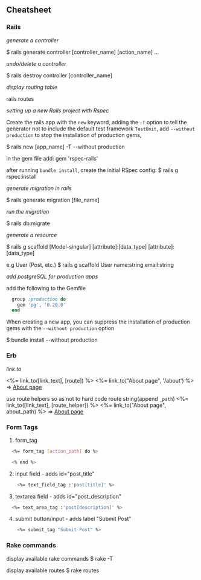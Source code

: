 ## Cheatsheet

### Rails

*generate a controller*

$ rails generate controller [controller_name] [action_name] ...

*undo/delete a controller*

$ rails destroy controller [controller_name]

*display routing table*

rails routes

*setting up a new Rails project with Rspec*

Create the rails app with the `new` keyword, adding the `-T` option to tell the generator not to include the default test framework `TestUnit`, add `--without production` to stop the installation of production gems,

$ rails new [app_name] -T --without production

in the gem file add:
gem 'rspec-rails'

after running `bundle install`, create the initial RSpec config:
$ rails g rspec:install

*generate migration in rails*

$ rails generate migration [file_name]

*run the migration*

$ rails db:migrate


*generate a resource*

$ rails g scaffold [Model-singular] [attribute]:[data_type] [attribute]:[data_type]

e.g User (Post, etc.)
$ rails g scaffold User name:string email:string


*add postgreSQL for production apps*

add the following to the Gemfile

```ruby
  group :production do
    gem 'pg', '0.20.0'
  end
```

When creating a new app, you can suppress the installation  of production gems with the `--without production` option

$ bundle install --without production



### Erb

*link to*

<%= link_to([link_text], [route]) %>
<%= link_to("About page", '/about') %>  => <a href="/about">About page</a>

use route helpers so as not to hard code route string(append `_path`)
<%= link_to([link_text], [route_helper]) %>
<%= link_to("About page", about_path) %>  => <a href="/about">About page</a>


### Form Tags

1. form_tag

```bash
  <%= form_tag [action_path] do %>

  <% end %>
```

2. input field - adds id="post_title"

```bash
    <%= text_field_tag :'post[title]' %>
```

3. textarea field - adds id="post_description"

```bash
  <%= text_area_tag :'post[description]' %>
```

4. submit button/input - adds label "Submit Post"

```bash
    <%= submit_tag "Submit Post" %>
```



### Rake commands

display available rake commands
$ rake -T

display available routes
$ rake routes

